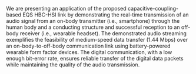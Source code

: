 We are presenting an application of the proposed capacitive-coupling-based EQS HBC-HSI link by demonstrating the real-time transmission of an audio signal from an on-body transmitter (i.e., smartphone) through the human body and a conducting structure and successful reception to an off-body receiver (i.e., wearable headset). The demonstrated audio streaming exemplifies the feasibility of medium-speed data transfer (1.44 Mbps) over an on-body-to-off-body communication link using battery-powered wearable form factor devices. The digital communication, with a low enough bit-error rate, ensures reliable transfer of the digital data packets while maintaining the quality of the audio transmission. 
